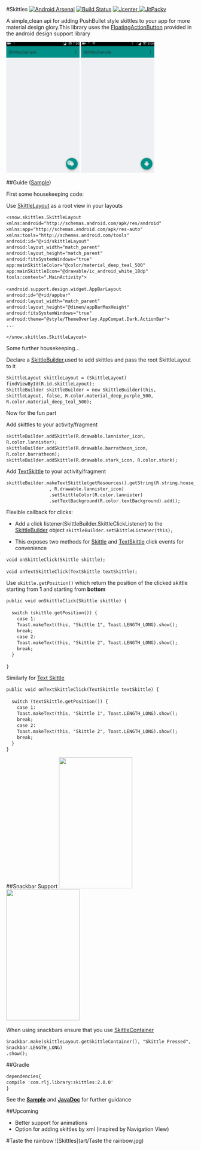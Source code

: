 #Skittles
[![Android Arsenal](https://img.shields.io/badge/Android%20Arsenal-Skittles-brightgreen.svg?style=flat)](http://android-arsenal.com/details/1/2076) [![Build Status](https://travis-ci.org/aashrairavooru/Skittles.svg)](https://travis-ci.org/aashrairavooru/Skittles)  [ ![Jcenter](https://img.shields.io/github/release/aashrairavooru/Skittles.svg?label=Jcenter) ](https://bintray.com/aashrairavooru/maven/Skittles/_latestVersion)
[
![JitPackv](https://img.shields.io/github/release/aashrairavooru/Skittles.svg?label=JitPack)](https://jitpack.io/#aashrairavooru/Skittles/)

A simple,clean api for adding PushBullet style skittles to your app for more material design glory.This library uses the <a href="https://developer.android.com/reference/android/support/design/widget/FloatingActionButton.html">FloatingActionButton</a> provided in the android design support library

<img src="art/Skittle.gif" width=196 height=350/>
<img src="art/TextSkittle.gif" width=196 height=350/>

##Guide ([Sample](sample/src/main/java/snow/skittlessample/MainActivity.java))

First some housekeeping code:

Use
[SkittleLayout](skittles/src/main/java/snow/skittles/SkittleLayout.java) as a root view in your layouts

```
<snow.skittles.SkittleLayout xmlns:android="http://schemas.android.com/apk/res/android"
xmlns:app="http://schemas.android.com/apk/res-auto"
xmlns:tools="http://schemas.android.com/tools"
android:id="@+id/skittleLayout"
android:layout_width="match_parent"
android:layout_height="match_parent"
android:fitsSystemWindows="true"
app:mainSkittleColor="@color/material_deep_teal_500"
app:mainSkittleIcon="@drawable/ic_android_white_18dp"
tools:context=".MainActivity">

<android.support.design.widget.AppBarLayout
android:id="@+id/appbar"
android:layout_width="match_parent"
android:layout_height="@dimen/appBarMaxHeight"
android:fitsSystemWindows="true"
android:theme="@style/ThemeOverlay.AppCompat.Dark.ActionBar">
...

</snow.skittles.SkittleLayout>
```

Some further housekeeping...

Declare a [SkittleBuilder](skittles/src/main/java/snow/skittles/SkittleBuilder.java),used to add skittles and pass the root SkittleLayout to it

```
SkittleLayout skittleLayout = (SkittleLayout) findViewById(R.id.skittleLayout);
SkittleBuilder skittleBuilder = new SkittleBuilder(this, skittleLayout, false, R.color.material_deep_purple_500, R.color.material_deep_teal_500);

```

Now for the fun part

Add skittles to your activity/fragment

```
skittleBuilder.addSkittle(R.drawable.lannister_icon, R.color.lannister);
skittleBuilder.addSkittle(R.drawable.barratheon_icon, R.color.barratheon);
skittleBuilder.addSkittle(R.drawable.stark_icon, R.color.stark);
```

Add [TextSkittle](skittles/src/main/java/snow/skittles/TextSkittle.java) to your activity/fragment

```
skittleBuilder.makeTextSkittle(getResources().getString(R.string.house_lannister)
                , R.drawable.lannister_icon)
                .setSkittleColor(R.color.lannister)
                .setTextBackground(R.color.textBackground).add();

```

Flexible callback for clicks:

+ Add a click listener(SkittleBuilder.SkittleClickListener) to the [SkittleBuilder](skittles/src/main/java/snow/skittles/SkittleBuilder.java) object
`skittleBuilder.setSkittleListener(this);`

+ This exposes two methods for [Skittle](skittles/src/main/java/snow/skittles/Skittle.java) and [TextSkittle](skittles/src/main/java/snow/skittles/TextSkittle.java) click events for convenience

```
void onSkittleClick(Skittle skittle);

void onTextSkittleClick(TextSkittle textSkittle);
```

Use `skittle.getPosition()` which return the position of the clicked
skittle starting from **1** and starting from **bottom**

```
public void onSkittleClick(Skittle skittle) {

  switch (skittle.getPosition()) {
    case 1:
    Toast.makeText(this, "Skittle 1", Toast.LENGTH_LONG).show();
    break;
    case 2:
    Toast.makeText(this, "Skittle 2", Toast.LENGTH_LONG).show();
    break;
  }

}
```

Similarly for [Text Skittle](skittles/src/main/java/snow/skittles/TextSkittle.java)
```
public void onTextSkittleClick(TextSkittle textSkittle) {

  switch (textSkittle.getPosition()) {
    case 1:
    Toast.makeText(this, "Skittle 1", Toast.LENGTH_LONG).show();
    break;
    case 2:
    Toast.makeText(this, "Skittle 2", Toast.LENGTH_LONG).show();
    break;
  }
}
```
##Snackbar Support
<img src="art/Snackbar.gif" width=196 height=350/>
<img src="art/SnackbarDismiss.gif" width=196 height=350/>

When using snackbars ensure that you use [SkittleContainer](skittles/src/main/java/snow/skittles/SkittleContainer.java)

```
Snackbar.make(skittleLayout.getSkittleContainer(), "Skittle Pressed", Snackbar.LENGTH_LONG)
.show();
```

##Gradle
```
dependencies{
compile 'com.rlj.library:skittles:2.0.0'
}
```

See the **[Sample](sample/src/main/java/snow/skittlessample/MainActivity.java)** and **[JavaDoc](http://aashrairavooru.github.io/Skittles/)** for further guidance

##Upcoming
+ Better support for animations
+ Option for adding skittles by xml (inspired by Navigation View)


#Taste the rainbow
![Skittles](art/Taste the rainbow.jpg)
